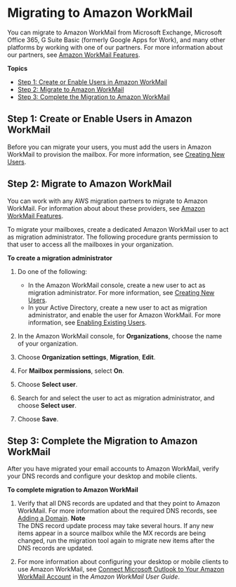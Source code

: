# Migrating to Amazon WorkMail<a name="migration_overview"></a>

You can migrate to Amazon WorkMail from Microsoft Exchange, Microsoft Office 365, G Suite Basic \(formerly Google Apps for Work\), and many other platforms by working with one of our partners\. For more information about our partners, see [Amazon WorkMail Features](https://aws.amazon.com/workmail/features/)\.

**Topics**
+ [Step 1: Create or Enable Users in Amazon WorkMail](#create_enable_users)
+ [Step 2: Migrate to Amazon WorkMail](#prepare_mail_server)
+ [Step 3: Complete the Migration to Amazon WorkMail](#complete_migration)

## Step 1: Create or Enable Users in Amazon WorkMail<a name="create_enable_users"></a>

Before you can migrate your users, you must add the users in Amazon WorkMail to provision the mailbox\. For more information, see [Creating New Users](manage-users.md#add_new_user)\.

## Step 2: Migrate to Amazon WorkMail<a name="prepare_mail_server"></a>

You can work with any AWS migration partners to migrate to Amazon WorkMail\. For information about about these providers, see [Amazon WorkMail Features](https://aws.amazon.com/workmail/features/)\.

To migrate your mailboxes, create a dedicated Amazon WorkMail user to act as migration administrator\. The following procedure grants permission to that user to access all the mailboxes in your organization\.

**To create a migration administrator**

1. Do one of the following:
   + In the Amazon WorkMail console, create a new user to act as migration administrator\. For more information, see [Creating New Users](manage-users.md#add_new_user)\.
   + In your Active Directory, create a new user to act as migration administrator, and enable the user for Amazon WorkMail\. For more information, see [Enabling Existing Users](manage-users.md#enable_existing_user)\.

1. In the Amazon WorkMail console, for **Organizations**, choose the name of your organization\.

1. Choose **Organization settings**, **Migration**, **Edit**\.

1. For **Mailbox permissions**, select **On**\.

1. Choose **Select user**\.

1. Search for and select the user to act as migration administrator, and choose **Select user**\.

1. Choose **Save**\.

## Step 3: Complete the Migration to Amazon WorkMail<a name="complete_migration"></a>

After you have migrated your email accounts to Amazon WorkMail, verify your DNS records and configure your desktop and mobile clients\.

**To complete migration to Amazon WorkMail**

1. Verify that all DNS records are updated and that they point to Amazon WorkMail\. For more information about the required DNS records, see [Adding a Domain](add_domain.md)\. 
**Note**  
The DNS record update process may take several hours\. If any new items appear in a source mailbox while the MX records are being changed, run the migration tool again to migrate new items after the DNS records are updated\.

1. For more information about configuring your desktop or mobile clients to use Amazon WorkMail, see [Connect Microsoft Outlook to Your Amazon WorkMail Account](https://docs.aws.amazon.com/workmail/latest/userguide/connect_mail_client.html) in the *Amazon WorkMail User Guide*\.